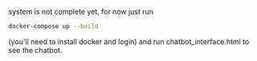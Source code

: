 system is not complete yet, for now just run  

```bash
docker-compose up --build
```

(you'll need to install docker and login)
and run chatbot_interface.html to see the chatbot.
